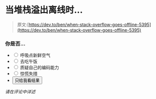 # 当堆栈溢出离线时...

> 原文:[https://dev.to/ben/when-stack-overflow-goes-offline-5395](https://dev.to/ben/when-stack-overflow-goes-offline-5395)

### 你是否...

*   <input type="radio" id="poll_option_11" name="option" value="poll_option_11" data-option-id="11"> <label for="d" id="poll_option_label_11" data-option-id="11">呼吸点新鲜空气</label>
*   <input type="radio" id="poll_option_10" name="option" value="poll_option_10" data-option-id="10"> <label for="d" id="poll_option_label_10" data-option-id="10">去吃午饭</label>
*   <input type="radio" id="poll_option_13" name="option" value="poll_option_13" data-option-id="13"> <label for="d" id="poll_option_label_13" data-option-id="13">质疑自己的编码能力</label>
*   <input type="radio" id="poll_option_12" name="option" value="poll_option_12" data-option-id="12"> <label for="d" id="poll_option_label_12" data-option-id="12">惊慌失措</label>
*   <button>只给我看结果</button>

*请在评论中详述*